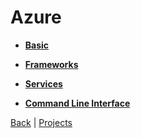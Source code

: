 # Azure

- **[Basic](basic_concepts/basic_concept.md)**

- **[Frameworks](framework/framework.md)**

- **[Services](services/services.md)**

- **[Command Line Interface](azure_cli/azure_cli.md)**

[Back](../cloud.md) | [Projects](../projects/projects.md)